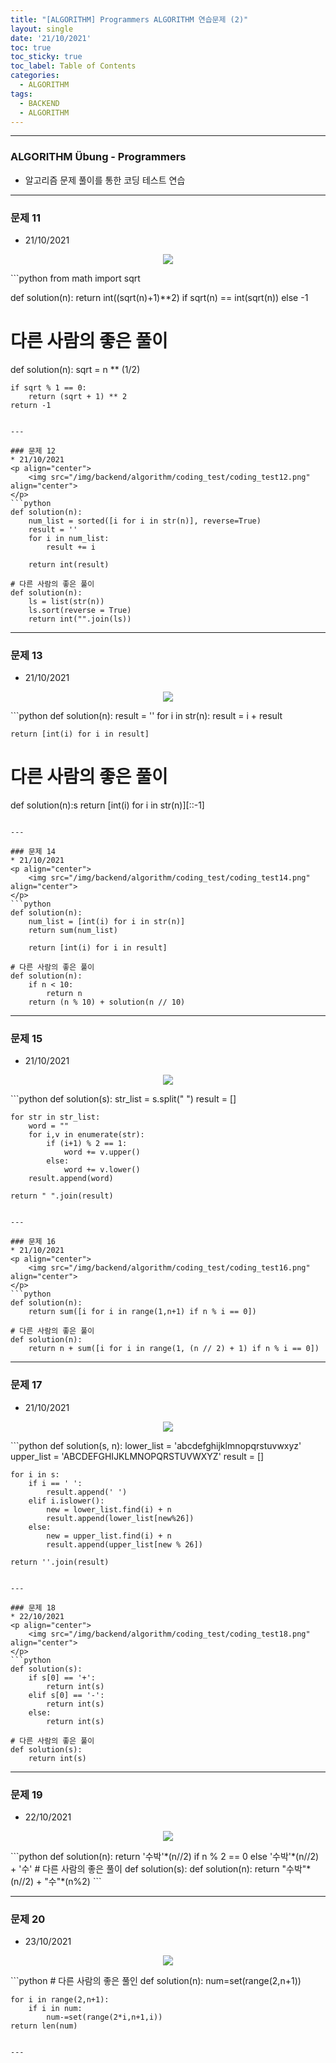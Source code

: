 ```yaml
---
title: "[ALGORITHM] Programmers ALGORITHM 연습문제 (2)"
layout: single
date: '21/10/2021'
toc: true
toc_sticky: true
toc_label: Table of Contents
categories:
  - ALGORITHM
tags:
  - BACKEND
  - ALGORITHM
---
```


---
### ALGORITHM Übung - Programmers
* 알고리즘 문제 풀이를 통한 코딩 테스트 연습

---

### 문제 11
* 21/10/2021
<p align="center">
    <img src="/img/backend/algorithm/coding_test/coding_test11.png" align="center">
</p>
```python
from math import sqrt

def solution(n):
    return int((sqrt(n)+1)**2) if sqrt(n) == int(sqrt(n)) else -1

# 다른 사람의 좋은 풀이
def solution(n):
    sqrt = n ** (1/2)

    if sqrt % 1 == 0:
        return (sqrt + 1) ** 2
    return -1
```

---

### 문제 12
* 21/10/2021
<p align="center">
    <img src="/img/backend/algorithm/coding_test/coding_test12.png" align="center">
</p>
```python
def solution(n):
    num_list = sorted([i for i in str(n)], reverse=True)
    result = ''
    for i in num_list:
        result += i

    return int(result)

# 다른 사람의 좋은 풀이
def solution(n):
    ls = list(str(n))
    ls.sort(reverse = True)
    return int("".join(ls))
```

---

### 문제 13
* 21/10/2021
<p align="center">
    <img src="/img/backend/algorithm/coding_test/coding_test13.png" align="center">
</p>
```python
def solution(n):
    result = ''
    for i in str(n):
        result = i + result

    return [int(i) for i in result]

# 다른 사람의 좋은 풀이
def solution(n):s
    return [int(i) for i in str(n)][::-1]
```

---

### 문제 14
* 21/10/2021
<p align="center">
    <img src="/img/backend/algorithm/coding_test/coding_test14.png" align="center">
</p>
```python
def solution(n):
    num_list = [int(i) for i in str(n)]
    return sum(num_list)

    return [int(i) for i in result]

# 다른 사람의 좋은 풀이
def solution(n):
    if n < 10:
        return n
    return (n % 10) + solution(n // 10)
```

---

### 문제 15
* 21/10/2021
<p align="center">
    <img src="/img/backend/algorithm/coding_test/coding_test15.png" align="center">
</p>
```python
def solution(s):
    str_list = s.split(" ")
    result = []

    for str in str_list:
        word = ""
        for i,v in enumerate(str):
            if (i+1) % 2 == 1:
                word += v.upper()
            else:
                word += v.lower()
        result.append(word)

    return " ".join(result)
```

---

### 문제 16
* 21/10/2021
<p align="center">
    <img src="/img/backend/algorithm/coding_test/coding_test16.png" align="center">
</p>
```python
def solution(n):
    return sum([i for i in range(1,n+1) if n % i == 0])

# 다른 사람의 좋은 풀이
def solution(n):
    return n + sum([i for i in range(1, (n // 2) + 1) if n % i == 0])
```

---

### 문제 17
* 21/10/2021
<p align="center">
    <img src="/img/backend/algorithm/coding_test/coding_test17.png" align="center">
</p>
```python
def solution(s, n):
    lower_list = 'abcdefghijklmnopqrstuvwxyz'
    upper_list = 'ABCDEFGHIJKLMNOPQRSTUVWXYZ'
    result = []

    for i in s:
        if i == ' ':
            result.append(' ')
        elif i.islower():
            new = lower_list.find(i) + n
            result.append(lower_list[new%26])
        else:
            new = upper_list.find(i) + n
            result.append(upper_list[new % 26])

    return ''.join(result)
```

---

### 문제 18
* 22/10/2021
<p align="center">
    <img src="/img/backend/algorithm/coding_test/coding_test18.png" align="center">
</p>
```python
def solution(s):
    if s[0] == '+':
        return int(s)
    elif s[0] == '-':
        return int(s)
    else:
        return int(s)

# 다른 사람의 좋은 풀이
def solution(s):
    return int(s)
```

---

### 문제 19
* 22/10/2021
<p align="center">
    <img src="/img/backend/algorithm/coding_test/coding_test19.png" align="center">
</p>
```python
def solution(n):
    return '수박'*(n//2) if n % 2 == 0 else '수박'*(n//2) + '수'
# 다른 사람의 좋은 풀이
def solution(s):
def solution(n):
    return "수박"*(n//2) + "수"*(n%2)
```

---

### 문제 20
* 23/10/2021
<p align="center">
    <img src="/img/backend/algorithm/coding_test/coding_test20.png" align="center">
</p>
```python
# 다른 사람의 좋은 풀인
def solution(n):
    num=set(range(2,n+1))

    for i in range(2,n+1):
        if i in num:
            num-=set(range(2*i,n+1,i))
    return len(num)
```

---